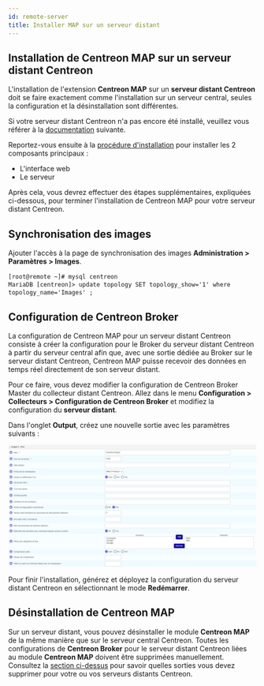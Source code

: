 ```yaml
---
id: remote-server
title: Installer MAP sur un serveur distant
---
```


## Installation de Centreon MAP sur un serveur distant Centreon

L'installation de l'extension **Centreon MAP** sur un **serveur distant Centreon** doit se faire exactement comme l'installation sur un serveur central, seules la configuration et la désinstallation sont différentes.

Si votre serveur distant Centreon n'a pas encore été installé, veuillez vous référer à la [documentation](../installation/installation-of-a-remote-server/using-packages.md) suivante.

Reportez-vous ensuite à la [procédure d'installation](install.md) pour installer les 2 composants principaux :

- L'interface web
- Le serveur

Après cela, vous devrez effectuer des étapes supplémentaires, expliquées ci-dessous, pour terminer l'installation de Centreon MAP pour votre serveur distant Centreon.

## Synchronisation des images

Ajouter l'accès à la page de synchronisation des images **Administration > Paramètres > Images**.

```shell
[root@remote ~]# mysql centreon
MariaDB [centreon]> update topology SET topology_show='1' where topology_name='Images' ;
```

## Configuration de Centreon Broker

La configuration de Centreon MAP pour un serveur distant Centreon consiste à créer la configuration pour le Broker du serveur distant Centreon à partir du serveur central afin que, avec une sortie dédiée au Broker sur le serveur distant Centreon, Centreon MAP puisse recevoir des données en temps réel directement de son serveur distant.

Pour ce faire, vous devez modifier la configuration de Centreon Broker Master du collecteur distant Centreon. Allez dans le menu **Configuration > Collecteurs > Configuration de Centreon Broker** et modifiez la configuration du **serveur distant**.

Dans l'onglet **Output**, créez une nouvelle sortie avec les paramètres suivants :

![image](../assets/graph-views/output_broker.png)

Pour finir l'installation, générez et déployez la configuration du serveur distant Centreon en sélectionnant le mode **Redémarrer**.

## Désinstallation de Centreon MAP

Sur un serveur distant, vous pouvez désinstaller le module **Centreon MAP** de la même manière que sur le serveur central Centreon. Toutes les configurations de **Centreon Broker** pour le serveur distant Centreon liées au module **Centreon MAP** doivent être supprimées manuellement. Consultez la [section ci-dessus](#configuration-de-centreon-broker) pour savoir quelles sorties vous devez supprimer pour votre ou vos serveurs distants Centreon.

